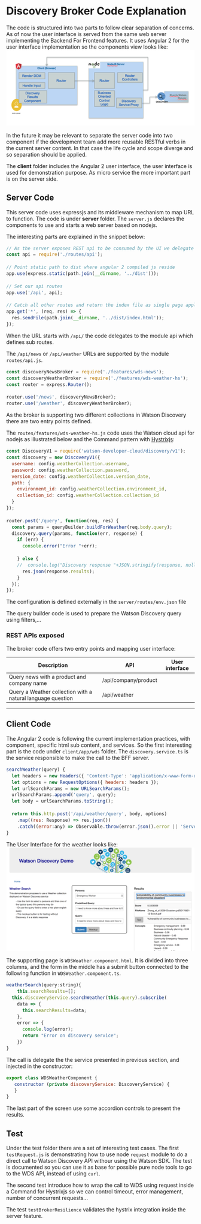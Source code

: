 # Discovery Broker Code Explanation
The code is structured into two parts to follow clear separation of concerns. As of now the user interface is served from the same web server implementing the Backend For Frontend features. It uses Angular 2 for the user interface implementation so the components view looks like:   
![](wds-broker-comp.png)   

In the future it may be relevant to separate the server code into two component if the development team add more reusable RESTful verbs in the current server content. In that case the life cycle and scope diverge and so separation should be applied.

The **client** folder includes the Angular 2 user interface, the user interface is used for demonstration purpose. As micro service the more important part is on the server side.

## Server Code
This server code uses expressjs and its middleware mechanism to map URL to function. The code is under **server** folder. The `server.js` declares the components to use and starts a web server based on nodejs.

The interesting parts are explained in the snippet below:
```javascript
// As the server exposes REST api to be consumed by the UI we delegate to a separate api module
const api = require('./routes/api');

// Point static path to dist where angular 2 compiled js reside
app.use(express.static(path.join(__dirname, '../dist')));

// Set our api routes
app.use('/api', api);

// Catch all other routes and return the index file as single page application
app.get('*', (req, res) => {
  res.sendFile(path.join(__dirname, '../dist/index.html'));
});
```

When the URL starts with `/api/` the code delegates to the module api which defines sub routes.

The `/api/news` or `/api/weather` URLs are supported by the module `routes/api.js`.
```javascript
const discoveryNewsBroker = require('./features/wds-news');
const discoveryWeatherBroker = require('./features/wds-weather-hs');
const router = express.Router();

router.use('/news', discoveryNewsBroker);
router.use('/weather', discoveryWeatherBroker);
```

As the broker is supporting two different collections in Watson Discovery there are two entry points defined.

The `routes/features/wds-weather-hs.js` code uses the Watson cloud api for nodejs as illustrated below and the Command pattern with [Hystrixjs]():

```javascript
const DiscoveryV1 = require('watson-developer-cloud/discovery/v1');
const discovery = new DiscoveryV1({
  username: config.weatherCollection.username,
  password: config.weatherCollection.password,
  version_date: config.weatherCollection.version_date,
  path: {
    environment_id: config.weatherCollection.environment_id,
    collection_id: config.weatherCollection.collection_id
  }
});

router.post('/query', function(req, res) {
  const params = queryBuilder.buildForWeather(req.body.query);
  discovery.query(params, function(err, response) {
    if (err) {
      console.error("Error "+err);

    } else {
    //  console.log("Discovery response "+JSON.stringify(response, null, 2));
      res.json(response.results);
    }
  });
});
```
The configuration is defined externally in the `server/routes/env.json` file

The query builder code is used to prepare the Watson Discovery query using filters,...

### REST APIs exposed
The broker code offers two entry points and mapping user interface:

| Description | API  | User interface|
| ----------- | ---- | -------------- |
|  Query news with a product and company name | /api/company/product | |
| Query a Weather collection with a natural language question  | /api/weather | |

---

## Client Code
The Angular 2 code is following the current implementation practices, with component, specific html sub content, and services.
So the first interesting part is the code under `client/app/wds` folder. The `discovery.service.ts` is the service responsible to make the call to the BFF server.

```javascript
searchWeather(query) {
  let headers = new Headers({ 'Content-Type': 'application/x-www-form-urlencoded' });
  let options = new RequestOptions({ headers: headers });
  let urlSearchParams = new URLSearchParams();
  urlSearchParams.append('query', query);
  let body = urlSearchParams.toString();

  return this.http.post('/api/weather/query', body, options)
    .map((res: Response) => res.json())
    .catch((error:any) => Observable.throw(error.json().error || 'Server error'));
}
```

The User Interface for the weather looks like:  
![](wds-ui-weather.png)

The supporting page is `WDSWeather.component.html`. It is divided into three columns, and the form in the middle has a submit button connected to the following function in `WDSWeather.component.ts`.

```javascript
weatherSearch(query:string){
    this.searchResults=[];
  this.discoveryService.searchWeather(this.query).subscribe(
    data => {
      this.searchResults=data;
    },
    error => {
      console.log(error);
      return "Error on discovery service";
    })
}
```
The call is delegate the the service presented in previous section, and injected in the constructor:

```javascript
export class WDSWeatherComponent {
   constructor (private discoveryService: DiscoveryService) {
   }
}
```

The last part of the screen use some accordion controls to present the results.

## Test
Under the test folder there are a set of interesting test cases. The first `testRequest.js` is demonstrating how to use node `request` module to do a direct call to Watson Discovery API withour using the Watson SDK. The test is documented so you can use it as base for possible pure node tools to go to the WDS API, instead of using `curl`.

The second test introduce how to wrap the call to WDS using request inside a Command for Hystrixjs so we can control timeout, error management, number of concurrent requests...

The test `testBrokerResilience` validates the hystrix integration inside the server feature.
